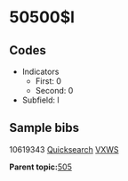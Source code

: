 # 50500$l

## Codes

-   Indicators
    -   First: 0
    -   Second: 0
-   Subfield: l

## Sample bibs

10619343 [Quicksearch](https://search.library.yale.edu/catalog/10619343) [VXWS](http://prodorbis.library.yale.edu:7014/vxws/GetHoldingsService?bibId=10619343)

**Parent topic:**[505](../../tags/505/505.md)

